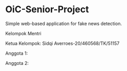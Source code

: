 # OiC-Senior-Project
Simple web-based application for fake news detection.

Kelompok Mentri

Ketua Kelompok: Sidqi Averroes-20/460568/TK/51157

Anggota 1:

Anggota 2: 

